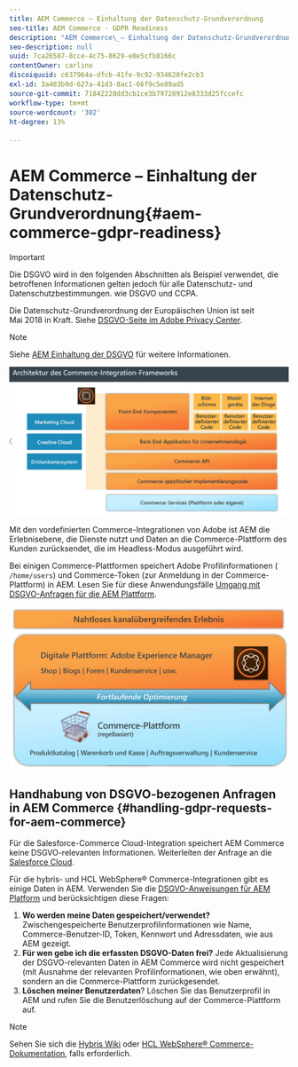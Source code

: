 ```yaml
---
title: AEM Commerce – Einhaltung der Datenschutz-Grundverordnung
seo-title: AEM Commerce - GDPR Readiness
description: "AEM Commerce\_– Einhaltung der Datenschutz-Grundverordnung"
seo-description: null
uuid: 7ca26587-8cce-4c75-8629-e0e5cfb8166c
contentOwner: carlino
discoiquuid: c637964a-dfcb-41fe-9c92-934620fe2cb3
exl-id: 3a483b9d-627a-41d3-8ac1-66f9c5e89ad5
source-git-commit: 71842228dd3cb1ce3b79728912e8333d25fccefc
workflow-type: tm+mt
source-wordcount: '302'
ht-degree: 13%

---
```


# AEM Commerce – Einhaltung der Datenschutz-Grundverordnung{#aem-commerce-gdpr-readiness}

>[!IMPORTANT]
>
>Die DSGVO wird in den folgenden Abschnitten als Beispiel verwendet, die betroffenen Informationen gelten jedoch für alle Datenschutz- und Datenschutzbestimmungen. wie DSGVO und CCPA.

Die Datenschutz-Grundverordnung der Europäischen Union ist seit Mai 2018 in Kraft. Siehe [DSGVO-Seite im Adobe Privacy Center](https://business.adobe.com/privacy/general-data-protection-regulation.html).

>[!NOTE]
>
>Siehe [AEM Einhaltung der DSGVO](/help/managing/data-protection-and-privacy.md) für weitere Informationen.

![screen_shot_2018-03-22at111606](assets/screen_shot_2018-03-22at111606.jpg)

Mit den vordefinierten Commerce-Integrationen von Adobe ist AEM die Erlebnisebene, die Dienste nutzt und Daten an die Commerce-Plattform des Kunden zurücksendet, die im Headless-Modus ausgeführt wird.

Bei einigen Commerce-Plattformen speichert Adobe Profilinformationen ( `/home/users`) und Commerce-Token (zur Anmeldung in der Commerce-Plattform) in AEM. Lesen Sie für diese Anwendungsfälle [Umgang mit DSGVO-Anfragen für die AEM Plattform](/help/sites-administering/handling-gdpr-requests-for-aem-platform.md).

![screen_shot_2018-03-22at111621](assets/screen_shot_2018-03-22at111621.jpg)

## Handhabung von DSGVO-bezogenen Anfragen in AEM Commerce {#handling-gdpr-requests-for-aem-commerce}

Für die Salesforce-Commerce Cloud-Integration speichert AEM Commerce keine DSGVO-relevanten Informationen. Weiterleiten der Anfrage an die [Salesforce Cloud](https://documentation.b2c.commercecloud.salesforce.com/DOC1/index.jsp).

Für die hybris- und HCL WebSphere® Commerce-Integrationen gibt es einige Daten in AEM. Verwenden Sie die [DSGVO-Anweisungen für AEM Platform](/help/sites-administering/handling-gdpr-requests-for-aem-platform.md) und berücksichtigen diese Fragen:

1. **Wo werden meine Daten gespeichert/verwendet?** Zwischengespeicherte Benutzerprofilinformationen wie Name, Commerce-Benutzer-ID, Token, Kennwort und Adressdaten, wie aus AEM gezeigt.
1. **Für wen gebe ich die erfassten DSGVO-Daten frei?** Jede Aktualisierung der DSGVO-relevanten Daten in AEM Commerce wird nicht gespeichert (mit Ausnahme der relevanten Profilinformationen, wie oben erwähnt), sondern an die Commerce-Plattform zurückgesendet.
1. **Löschen meiner Benutzerdaten**? Löschen Sie das Benutzerprofil in AEM und rufen Sie die Benutzerlöschung auf der Commerce-Plattform auf.

>[!NOTE]
>
>Sehen Sie sich die [Hybris Wiki](https://wiki.hybris.com/) oder [HCL WebSphere® Commerce-Dokumentation](https://help.hcltechsw.com/commerce/index.html), falls erforderlich.
